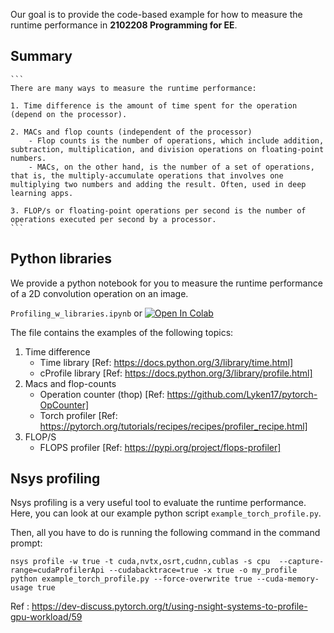
Our goal is to provide the code-based example for how to measure the runtime performance in **2102208 Programming for EE**.

## Summary

    ```
    There are many ways to measure the runtime performance: 

    1. Time difference is the amount of time spent for the operation (depend on the processor).

    2. MACs and flop counts (independent of the processor)
        - Flop counts is the number of operations, which include addition, subtraction, multiplication, and division operations on floating-point numbers.  
        - MACs, on the other hand, is the number of a set of operations, that is, the multiply-accumulate operations that involves one multiplying two numbers and adding the result. Often, used in deep learning apps. 
    
    3. FLOP/s or floating-point operations per second is the number of operations executed per second by a processor.   
    ```

  
## Python libraries 

We provide a python notebook for you to measure the runtime performance of a 2D convolution operation on an image.

`Profiling_w_libraries.ipynb` or <a target="_blank" href="https://colab.research.google.com/github/GenAI-CUEE/EE208-Introduction-to-programming-for-EE/tree/master/L4_Runtime_measurement/Profiling_w_libraries.ipynb">
  <img src="https://colab.research.google.com/assets/colab-badge.svg" alt="Open In Colab"/>
</a>


The file contains the examples of the following topics:

1. Time difference
    - Time library [Ref: https://docs.python.org/3/library/time.html]
    - cProfile library [Ref: https://docs.python.org/3/library/profile.html]
2. Macs and flop-counts 
    - Operation counter (thop) [Ref: https://github.com/Lyken17/pytorch-OpCounter]
    - Torch profiler [Ref: https://pytorch.org/tutorials/recipes/recipes/profiler_recipe.html]
3. FLOP/S 
    - FLOPS profiler [Ref: https://pypi.org/project/flops-profiler]

## Nsys profiling

Nsys profiling is a very useful tool to evaluate the runtime performance. Here, you can look at our example python script `example_torch_profile.py`. 

Then, all you have to do is running the following command in the command prompt:

```
nsys profile -w true -t cuda,nvtx,osrt,cudnn,cublas -s cpu  --capture-range=cudaProfilerApi --cudabacktrace=true -x true -o my_profile python example_torch_profile.py --force-overwrite true --cuda-memory-usage true
```

Ref : https://dev-discuss.pytorch.org/t/using-nsight-systems-to-profile-gpu-workload/59 
 